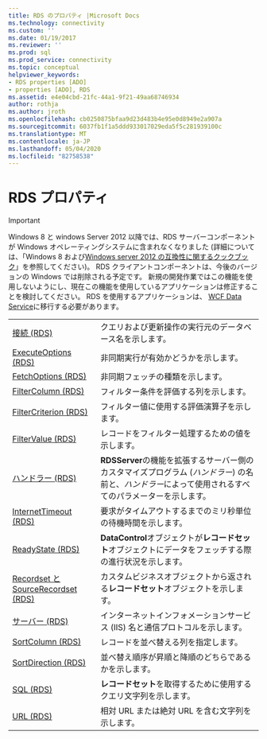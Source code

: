 ```yaml
---
title: RDS のプロパティ |Microsoft Docs
ms.technology: connectivity
ms.custom: ''
ms.date: 01/19/2017
ms.reviewer: ''
ms.prod: sql
ms.prod_service: connectivity
ms.topic: conceptual
helpviewer_keywords:
- RDS properties [ADO]
- properties [ADO], RDS
ms.assetid: e4e04cbd-21fc-44a1-9f21-49aa68746934
author: rothja
ms.author: jroth
ms.openlocfilehash: cb0250875bfaa9d23d483b4e95e0d8949e2a907a
ms.sourcegitcommit: 6037fb1f1a5ddd933017029eda5f5c281939100c
ms.translationtype: MT
ms.contentlocale: ja-JP
ms.lasthandoff: 05/04/2020
ms.locfileid: "82758538"
---
```

# <a name="rds-properties"></a>RDS プロパティ
> [!IMPORTANT]
>  Windows 8 と windows Server 2012 以降では、RDS サーバーコンポーネントが Windows オペレーティングシステムに含まれなくなりました (詳細については、「Windows 8 および[Windows server 2012 の互換性に関するクックブック](https://www.microsoft.com/download/details.aspx?id=27416)」を参照してください)。 RDS クライアントコンポーネントは、今後のバージョンの Windows では削除される予定です。 新規の開発作業ではこの機能を使用しないようにし、現在この機能を使用しているアプリケーションは修正することを検討してください。 RDS を使用するアプリケーションは、 [WCF Data Service](https://go.microsoft.com/fwlink/?LinkId=199565)に移行する必要があります。  
  
|||  
|-|-|  
|[接続 (RDS)](../../../ado/reference/rds-api/connect-property-rds.md)|クエリおよび更新操作の実行元のデータベース名を示します。|  
|[ExecuteOptions (RDS)](../../../ado/reference/rds-api/executeoptions-property-rds.md)|非同期実行が有効かどうかを示します。|  
|[FetchOptions (RDS)](../../../ado/reference/rds-api/fetchoptions-property-rds.md)|非同期フェッチの種類を示します。|  
|[FilterColumn (RDS)](../../../ado/reference/rds-api/filtercolumn-property-rds.md)|フィルター条件を評価する列を示します。|  
|[FilterCriterion (RDS)](../../../ado/reference/rds-api/filtercriterion-property-rds.md)|フィルター値に使用する評価演算子を示します。|  
|[FilterValue (RDS)](../../../ado/reference/rds-api/filtervalue-property-rds.md)|レコードをフィルター処理するための値を示します。|  
|[ハンドラー (RDS)](../../../ado/reference/rds-api/handler-property-rds.md)|**RDSServer**の機能を拡張するサーバー側のカスタマイズプログラム (*ハンドラー*) の名前と、*ハンドラー*によって使用されるすべてのパラメーターを示します。|  
|[InternetTimeout (RDS)](../../../ado/reference/rds-api/internettimeout-property-rds.md)|要求がタイムアウトするまでのミリ秒単位の待機時間を示します。|  
|[ReadyState (RDS)](../../../ado/reference/rds-api/readystate-property-rds.md)|**DataControl**オブジェクトが**レコードセット**オブジェクトにデータをフェッチする際の進行状況を示します。|  
|[Recordset と SourceRecordset (RDS)](../../../ado/reference/rds-api/recordset-sourcerecordset-properties-rds.md)|カスタムビジネスオブジェクトから返される**レコードセット**オブジェクトを示します。|  
|[サーバー (RDS)](../../../ado/reference/rds-api/server-property-rds.md)|インターネットインフォメーションサービス (IIS) 名と通信プロトコルを示します。|  
|[SortColumn (RDS)](../../../ado/reference/rds-api/sortcolumn-property-rds.md)|レコードを並べ替える列を指定します。|  
|[SortDirection (RDS)](../../../ado/reference/rds-api/sortdirection-property-rds.md)|並べ替え順序が昇順と降順のどちらであるかを示します。|  
|[SQL (RDS)](../../../ado/reference/rds-api/sql-property.md)|**レコードセット**を取得するために使用するクエリ文字列を示します。|  
|[URL (RDS)](../../../ado/reference/rds-api/url-property-rds.md)|相対 URL または絶対 URL を含む文字列を示します。|






















